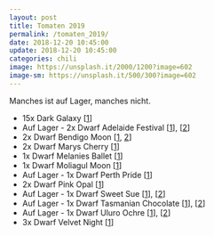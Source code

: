 ```yaml
---
layout: post
title: Tomaten 2019
permalink: /tomaten_2019/
date: 2018-12-20 10:45:00
update: 2018-12-20 10:45:00
categories: chili
image: https://unsplash.it/2000/1200?image=602
image-sm: https://unsplash.it/500/300?image=602
---
```


Manches ist auf Lager, manches nicht.

- 15x Dark Galaxy [[1](https://www.vertiloom.com/en/dark-galaxy.html)]
- Auf Lager - 2x Dwarf Adelaide Festival [[1](http://tatianastomatobase.com/wiki/Adelaide_Festival)], [[2](https://www.glenseeds.co.za/products/dwarf-adeleide-festival)]
- 2x Dwarf Bendigo Moon [[1](http://tatianastomatobase.com/wiki/Dwarf_Bendigo_Moon), [2](https://www.vertiloom.com/en/dwarf-bendigo-moon.html)]
- 2x Dwarf Marys Cherry [[1](https://www.vertiloom.com/en/dwarf-marys-cherry.html)]
- 1x Dwarf Melanies Ballet [[1](https://www.vertiloom.com/en/dwarf-melanies-ballet.html)]
- 1x Dwarf Moliagul Moon [[1](https://www.vertiloom.com/en/dwarf-moliagul-moon.html)]
- Auf Lager - 1x Dwarf Perth Pride [[1](https://www.vertiloom.com/en/dwarf-moliagul-moon.html)]
- 2x Dwarf Pink Opal [[1](https://www.vertiloom.com/en/dwarf-pink-opal.html)]
- Auf Lager - 1x Dwarf Sweet Sue [[1](http://www.tomaten-atlas.de/sorten/d/4031-dwarf-sweet-sue)], [[2](http://www.tomaten-forum.com/Thread-Tomaten-Sortenbeschreibungen?pid=94402#pid94402)]
- Auf Lager - 1x Dwarf Tasmanian Chocolate [[1](http://www.tomaten-atlas.de/sorten/t/3415-tasmanian-chocolate)], [[2](http://www.tomatenundanderes.eu/tomatenparade/14-beispielbeitraege/519-tasmanian-chocolate-dwarf)]
- Auf Lager - 1x Dwarf Uluro Ochre [[1](http://www.tomaten-forum.com/Thread-Tomaten-Sortenbeschreibungen?pid=94452#pid94452)], [[2](http://www.tomaten-atlas.de/sorten/u/5900-uluru-ochre)]
- 3x Dwarf Velvet Night [[1](https://www.vertiloom.com/en/dwarf-velvet-night.html)]
